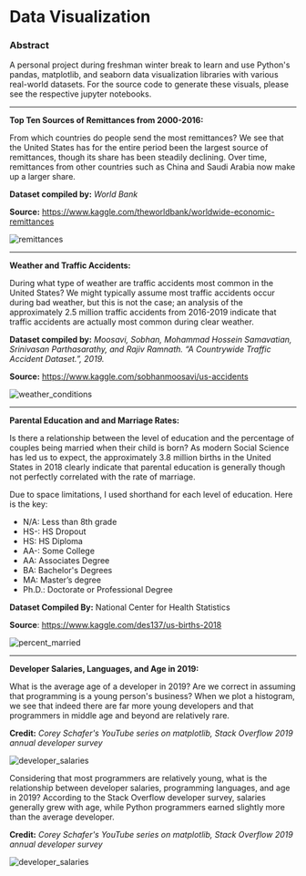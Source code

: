# Data Visualization 

### Abstract 

A personal project during freshman winter break to learn and use Python's pandas, matplotlib, and seaborn data visualization libraries with various real-world datasets. For the source code to generate these visuals, please see the respective jupyter notebooks. 

___ 

**Top Ten Sources of Remittances from 2000-2016:**

From which countries do people send the most remittances? We see that the United States has for the entire period been the largest source of remittances, though its share has been steadily declining. Over time, remittances from other countries such as China and Saudi Arabia now make up a larger share. 

**Dataset compiled by:** _World Bank_ 

**Source:** https://www.kaggle.com/theworldbank/worldwide-economic-remittances

![remittances](https://user-images.githubusercontent.com/58995473/72208033-8fc8cc80-349e-11ea-82bc-c0d8f76de928.png)

___

**Weather and Traffic Accidents:**

During what type of weather are traffic accidents most common in the United States? We might typically assume most traffic accidents occur during bad weather, but this is not the case; an analysis of the approximately 2.5 million traffic accidents from 2016-2019 indicate that traffic accidents are actually most common during clear weather. 

**Dataset compiled by:** _Moosavi, Sobhan, Mohammad Hossein Samavatian, Srinivasan Parthasarathy, and Rajiv Ramnath. “A Countrywide Traffic Accident Dataset.”, 2019._

**Source:** https://www.kaggle.com/sobhanmoosavi/us-accidents

![weather_conditions](https://user-images.githubusercontent.com/58995473/72167510-87ec2800-33cb-11ea-81bb-52d64bf5f678.png)

___

**Parental Education and and Marriage Rates:**

Is there a relationship between the level of education and the percentage of couples being married when their child is born? As modern Social Science has led us to expect, the approximately 3.8 million births in the United States in 2018 clearly indicate that parental education is generally though not perfectly correlated with the rate of marriage. 

Due to space limitations, I used shorthand for each level of education. Here is the key: 

+ N/A: Less than 8th grade
+ HS-: HS Dropout
+ HS: HS Diploma  
+ AA-: Some College
+ AA: Associates Degree
+ BA: Bachelor's Degrees
+ MA: Master’s degree
+ Ph.D.: Doctorate or Professional Degree

**Dataset Compiled By:** National Center for Health Statistics

**Source**: https://www.kaggle.com/des137/us-births-2018

![percent_married](https://user-images.githubusercontent.com/58995473/72205845-c5ae8680-3487-11ea-98bb-d49710ad9bf3.png)
___

**Developer Salaries, Languages, and Age in 2019:** 

What is the average age of a developer in 2019? Are we correct in assuming that programming is a young person's business? When we plot a histogram, we see that indeed there are far more young developers and that programmers in middle age and beyond are relatively rare. 

**Credit:** _Corey Schafer's YouTube series on matplotlib, Stack Overflow 2019 annual developer survey_

![developer_salaries](https://user-images.githubusercontent.com/58995473/71764091-84e0cb80-2ee3-11ea-9b55-86009127d5f8.png)

Considering that most programmers are relatively young, what is the relationship between developer salaries, programming languages, and age in 2019? According to the Stack Overflow developer survey, salaries generally grew with age, while Python programmers earned slightly more than the average developer. 

**Credit:** _Corey Schafer's YouTube series on matplotlib, Stack Overflow 2019 annual developer survey_

![developer_salaries](https://user-images.githubusercontent.com/58995473/71763714-519c3d80-2edf-11ea-9e1a-a0afadfe1fa9.png)
